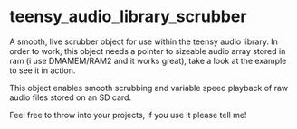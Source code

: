 # teensy_audio_library_scrubber
A smooth, live scrubber object for use within the teensy audio library.
In order to work, this object needs a pointer to sizeable audio array stored in ram (i use DMAMEM/RAM2 and it works great), take a look
at the example to see it in action. 

This object enables smooth scrubbing and variable speed playback of raw audio files stored on an SD card.

Feel free to throw into your projects, if you use it please tell me!
